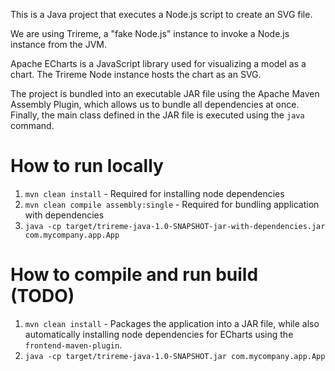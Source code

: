 This is a Java project that executes a Node.js script to create an SVG file.

We are using Trireme, a "fake Node.js" instance to invoke a Node.js instance from the JVM.

Apache ECharts is a JavaScript library used for visualizing a model as a chart. The Trireme Node instance hosts the chart
as an SVG.

The project is bundled into an executable JAR file using the Apache Maven Assembly Plugin, which allows us to bundle all dependencies at once. Finally, the main class defined in the JAR file is executed using the `java` command.

# How to run locally
1. `mvn clean install` - Required for installing node dependencies
2. `mvn clean compile assembly:single` - Required for bundling application with dependencies
3. `java -cp target/trireme-java-1.0-SNAPSHOT-jar-with-dependencies.jar com.mycompany.app.App`

# How to compile and run build (TODO)
1. `mvn clean install` - Packages the application into a JAR file, while also automatically installing node dependencies for ECharts using the `frontend-maven-plugin`.
2. `java -cp target/trireme-java-1.0-SNAPSHOT.jar com.mycompany.app.App`
